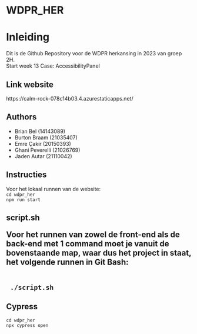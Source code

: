 # WDPR_HER

<h1>Inleiding</h1>
Dit is de Github Repository voor de WDPR herkansing in 2023 van groep 2H.
<br/>
Start week 13
Case: AccessibilityPanel
<br/>
<h2>Link website</h2>
https://calm-rock-078c14b03.4.azurestaticapps.net/

<h2>Authors</h2>
<ul>
<li>Brian Bel (14143089)</li>
<li>Burton Braam (21035407)</li>
<li>Emre Çakir (20150393)</li>
<li>Ghani Peverelli (21026769)</li>
<li>Jaden Autar (21110042)</li>
</ul>

<h2>Instructies</h2>
<p>Voor het lokaal runnen van de website:
<code>
cd wdpr_her
npm run start
</code>

<h2>script.sh</ht>
<p>Voor het runnen van zowel de front-end als de back-end met 1 command moet je vanuit de bovenstaande map, waar dus het project in staat, het volgende runnen in Git Bash:</p></br>
<code> ./script.sh</code>

<h2>Cypress</h2>
<code>cd wdpr_her
npx cypress open</code>
